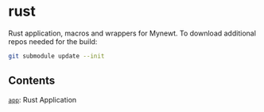 # rust

Rust application, macros and wrappers for Mynewt. To download additional repos needed for the build:

```bash
git submodule update --init
```

## Contents

[`app`](app): Rust Application
